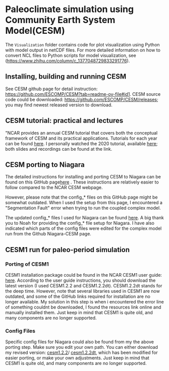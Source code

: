 # Paleoclimate simulation using Community Earth System Model(CESM)
The `Visualization` folder contains code for plot visualization using Python with model output in netCDF files. For more detailed information on how to convert NCL files to Python scripts for model visualization, see (https://www.zhihu.com/column/c_1377048729833291776).
## Installing, building and running CESM
See CESM github page for detail instruction: https://github.com/ESCOMP/CESM?tab=readme-ov-file#id1. CESM source code could be downloaded: https://github.com/ESCOMP/CESM/releases; you may find newest released version to download.
## CESM tutorial: practical and lectures
"NCAR provides an annual CESM tutorial that covers both the conceptual framework of CESM and its practical applications. Tutorials for each year can be found [here](https://www2.cesm.ucar.edu/events/tutorials/). I personally watched the 2020 tutorial, available [here](https://www2.cesm.ucar.edu/events/tutorials/2020/coursework.html); both slides and recordings can be found at the link.

## CESM porting to Niagara
The detailed instructions for installing and porting CESM to Niagara can be found on this GitHub page[here](https://github.com/JohnVirgin/CESM-Niagara) . These instructions are relatively easier to follow compared to the NCAR CESM webpage.

However, please note that the config_* files on this GitHub page might be somewhat outdated. When I used the setup from this page, I encountered a "Segmentation Fault" error when trying to run the coupled complex model.

The updated config_* files I used for Niagara can be found [here](https://github.com/skyler-yang524/paleoclimate-CESM/tree/main/Niagara%20porting). A big thank you to Noah for providing the config_* file setup for Niagara. I have also indicated which parts of the config files were edited for the complex model run from the Github Niagara-CESM page. 

## CESM1 run for paleo-period simulation
### Porting of CESM1
CESM1 installation package could be found in the NCAR CESM1 user guide: [here](https://www2.cesm.ucar.edu/models/cesm1.2/cesm/doc/usersguide/ug.pdf). According to the user guide instructions, you should download the latest version (I used CESM1.2.2 and CESM1.2.2dt). CESM1.2.2dt stands for the deep time. However, note that several libraries used in CESM1 are now outdated, and some of the GitHub links required for installation are no longer available. My solution in this step is when i encountered the error line of something couldnt be downloaded, I found the resources link online and manually installed them. Just keep in mind that CESM1 is quite old, and many components are no longer supported.
### Config Files
Specific config files for Niagara could also be found from my the above porting step. Make sure you edit your own path. You can either download my revised version: [cesm1.2.2]([https://www2.cesm.ucar.edu/models/cesm1.2/cesm/doc/usersguide/ug.pdf](https://github.com/skyler-yang524/paleoclimate-CESM/tree/main/CESM1.2.2))/ [cesm1.2.2dt](https://www2.cesm.ucar.edu/models/cesm1.2/cesm/doc/usersguide/ug.pdf), which has been modified for easier porting, or make your own adjustments. Just keep in mind that CESM1 is quite old, and many components are no longer supported.
